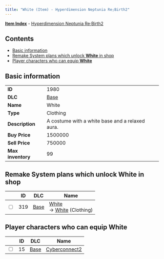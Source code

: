 ```yaml
---
title: "White (Item) - Hyperdimension Neptunia Re;Birth2"
---
```


[**Item Index**](/neptunia/rb2/item/index.html) - [Hyperdimension Neptunia Re;Birth2](/neptunia/rb2)

## Contents

- [Basic information](#basic-information)
- [Remake System plans which unlock **White** in shop](#remake-system-plans-which-unlock-white-in-shop)
- [Player characters who can equip **White**](#player-characters-who-can-equip-white)

## Basic information

|   |   |
| -- | -- |
| **ID** | 1980 |
| **DLC** | [Base](/neptunia/rb2/dlc/0-base.html) |
| **Name** | White |
| **Type** | Clothing |
| **Description** | A costume with a white base and a relaxed aura. |
| **Buy Price** | 1500000 |
| **Sell Price** | 750000 |
| **Max inventory** | 99 |

## Remake System plans which unlock **White** in shop

|    | ID | DLC | Name |
| -- | -- | --- | ---- |
| <input type="checkbox" id="rb2-remake-0-319" class="trackbox" /> | 319 | [Base](/neptunia/rb2/dlc/0-base.html) | [White](/neptunia/rb2/remake/0-319-white.html)<br />→ [White](/neptunia/rb2/item/0-1980-white.html) (Clothing) |

## Player characters who can equip **White**

|    | ID | DLC | Name |
| -- | -- | --- | ---- |
| <input type="checkbox" id="rb2-player-0-15" class="trackbox" /> | 15 | [Base](/neptunia/rb2/dlc/0-base.html) | [Cyberconnect2](/neptunia/rb2/player/0-15-cyberconnect2.html) |